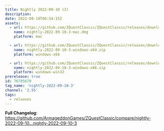 ```yaml
---
title: Nightly 2022-09-10 (3)
description: 
date: 2022-09-10T06:54:15Z
assets: 
  - url: https://github.com/ZQuestClassic/ZQuestClassic/releases/download/nightly-2022-09-10-3/nightly-2022-09-10-3-mac.dmg
    name: nightly-2022-09-10-3-mac.dmg
    platform: mac

  - url: https://github.com/ZQuestClassic/ZQuestClassic/releases/download/nightly-2022-09-10-3/nightly-2022-09-10-3-windows-x64.zip
    name: nightly-2022-09-10-3-windows-x64.zip
    platform: windows-x64

  - url: https://github.com/ZQuestClassic/ZQuestClassic/releases/download/nightly-2022-09-10-3/nightly-2022-09-10-3-windows-x86.zip
    name: nightly-2022-09-10-3-windows-x86.zip
    platform: windows-win32
prerelease: true
id: 76785670
tag_name: 'nightly-2022-09-10-3'
channel: '2.55'
tags:
  - releases
---
```


**Full Changelog**: https://github.com/ArmageddonGames/ZQuestClassic/compare/nightly-2022-09-10...nightly-2022-09-10-3
